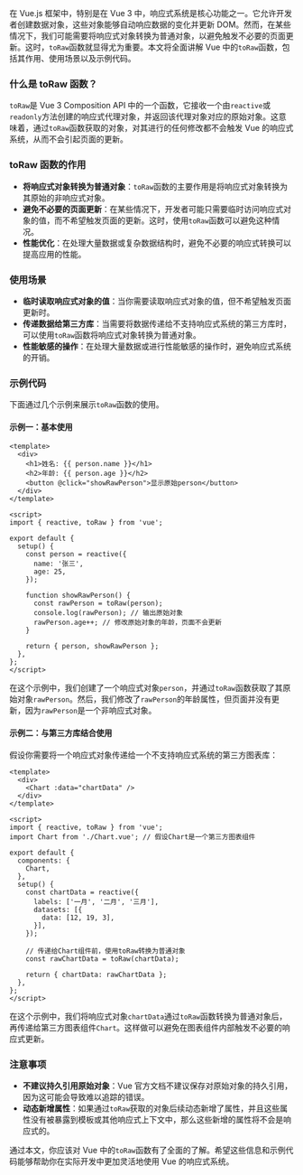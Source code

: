 在 Vue.js 框架中，特别是在 Vue 3 中，响应式系统是核心功能之一。它允许开发者创建数据对象，这些对象能够自动响应数据的变化并更新 DOM。然而，在某些情况下，我们可能需要将响应式对象转换为普通对象，以避免触发不必要的页面更新。这时，`toRaw`函数就显得尤为重要。本文将全面讲解 Vue 中的`toRaw`函数，包括其作用、使用场景以及示例代码。

### []()[]()什么是 toRaw 函数？

`toRaw`是 Vue 3 Composition API 中的一个函数，它接收一个由`reactive`或`readonly`方法创建的响应式代理对象，并返回该代理对象对应的原始对象。这意味着，通过`toRaw`函数获取的对象，对其进行的任何修改都不会触发 Vue 的响应式系统，从而不会引起页面的更新。

### []()[]()toRaw 函数的作用

* **将响应式对象转换为普通对象**：`toRaw`函数的主要作用是将响应式对象转换为其原始的非响应式对象。
* **避免不必要的页面更新**：在某些情况下，开发者可能只需要临时访问响应式对象的值，而不希望触发页面的更新。这时，使用`toRaw`函数可以避免这种情况。
* **性能优化**：在处理大量数据或复杂数据结构时，避免不必要的响应式转换可以提高应用的性能。

### []()[]()使用场景

* **临时读取响应式对象的值**：当你需要读取响应式对象的值，但不希望触发页面更新时。
* **传递数据给第三方库**：当需要将数据传递给不支持响应式系统的第三方库时，可以使用`toRaw`函数将响应式对象转换为普通对象。
* **性能敏感的操作**：在处理大量数据或进行性能敏感的操作时，避免响应式系统的开销。

### []()[]()示例代码

下面通过几个示例来展示`toRaw`函数的使用。

#### []()[]()示例一：基本使用

```
<template>
  <div>
    <h1>姓名: {{ person.name }}</h1>
    <h2>年龄: {{ person.age }}</h2>
    <button @click="showRawPerson">显示原始person</button>
  </div>
</template>

<script>
import { reactive, toRaw } from 'vue';

export default {
  setup() {
    const person = reactive({
      name: '张三',
      age: 25,
    });

    function showRawPerson() {
      const rawPerson = toRaw(person);
      console.log(rawPerson); // 输出原始对象
      rawPerson.age++; // 修改原始对象的年龄，页面不会更新
    }

    return { person, showRawPerson };
  },
};
</script>
```

在这个示例中，我们创建了一个响应式对象`person`，并通过`toRaw`函数获取了其原始对象`rawPerson`。然后，我们修改了`rawPerson`的年龄属性，但页面并没有更新，因为`rawPerson`是一个非响应式对象。

#### []()[]()示例二：与第三方库结合使用

假设你需要将一个响应式对象传递给一个不支持响应式系统的第三方图表库：

```
<template>
  <div>
    <Chart :data="chartData" />
  </div>
</template>

<script>
import { reactive, toRaw } from 'vue';
import Chart from './Chart.vue'; // 假设Chart是一个第三方图表组件

export default {
  components: {
    Chart,
  },
  setup() {
    const chartData = reactive({
      labels: ['一月', '二月', '三月'],
      datasets: [{
        data: [12, 19, 3],
      }],
    });

    // 传递给Chart组件前，使用toRaw转换为普通对象
    const rawChartData = toRaw(chartData);

    return { chartData: rawChartData };
  },
};
</script>
```

在这个示例中，我们将响应式对象`chartData`通过`toRaw`函数转换为普通对象后，再传递给第三方图表组件`Chart`。这样做可以避免在图表组件内部触发不必要的响应式更新。

### []()[]()注意事项

* **不建议持久引用原始对象**：Vue 官方文档不建议保存对原始对象的持久引用，因为这可能会导致难以追踪的错误。
* **动态新增属性**：如果通过`toRaw`获取的对象后续动态新增了属性，并且这些属性没有被暴露到模板或其他响应式上下文中，那么这些新增的属性将不会是响应式的。

通过本文，你应该对 Vue 中的`toRaw`函数有了全面的了解。希望这些信息和示例代码能够帮助你在实际开发中更加灵活地使用 Vue 的响应式系统。
